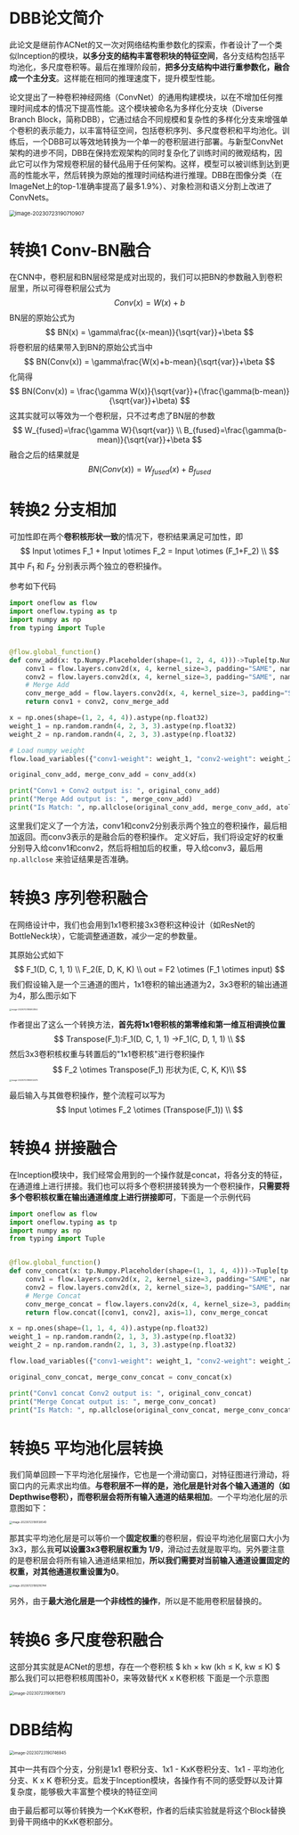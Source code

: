 # DBB论文简介

此论文是继前作ACNet的又一次对网络结构重参数化的探索，作者设计了一个类似Inception的模块，**以多分支的结构丰富卷积块的特征空间**，各分支结构包括平均池化，多尺度卷积等。最后在推理阶段前，**把多分支结构中进行重参数化，融合成一个主分支**。这样能在相同的推理速度下，提升模型性能。

论文提出了一种卷积神经网络（ConvNet）的通用构建模块，以在不增加任何推理时间成本的情况下提高性能。这个模块被命名为多样化分支块（Diverse Branch Block，简称DBB），它通过结合不同规模和复杂性的多样化分支来增强单个卷积的表示能力，以丰富特征空间，包括卷积序列、多尺度卷积和平均池化。训练后，一个DBB可以等效地转换为一个单一的卷积层进行部署。与新型ConvNet架构的进步不同，DBB在保持宏观架构的同时复杂化了训练时间的微观结构，因此它可以作为常规卷积层的替代品用于任何架构。这样，模型可以被训练到达到更高的性能水平，然后转换为原始的推理时间结构进行推理。DBB在图像分类（在ImageNet上的top-1准确率提高了最多1.9%）、对象检测和语义分割上改进了ConvNets。

<img src="./.assets/image-20230723190710907.png" alt="image-20230723190710907" style="zoom: 67%;" />



# 转换1 Conv-BN融合

在CNN中，卷积层和BN层经常是成对出现的，我们可以把BN的参数融入到卷积层里，所以可得卷积层公式为
$$
Conv(x) = W(x) + b
$$
BN层的原始公式为
$$
BN(x) = \gamma\frac{(x-mean)}{\sqrt{var}}+\beta
$$
将卷积层的结果带入到BN的原始公式当中
$$
BN(Conv(x)) = \gamma\frac{W(x)+b-mean}{\sqrt{var}}+\beta
$$
化简得
$$
BN(Conv(x)) = \frac{\gamma W(x)}{\sqrt{var}}+(\frac{\gamma(b-mean)}{\sqrt{var}}+\beta) 
$$
这其实就可以等效为一个卷积层，只不过考虑了BN层的参数
$$
W_{fused}=\frac{\gamma W}{\sqrt{var}} \\  B_{fused}=\frac{\gamma(b-mean)}{\sqrt{var}}+\beta
$$
融合之后的结果就是
$$
BN(Conv(x)) = W_{fused}(x)+B_{fused}
$$


# 转换2 分支相加

可加性即在两个**卷积核形状一致**的情况下，卷积结果满足可加性，即
$$
Input \otimes F_1 + Input \otimes F_2 = Input \otimes (F_1+F_2) \\
$$
其中 $F_1$ 和 $F_2$ 分别表示两个独立的卷积操作。

参考如下代码

```python
import oneflow as flow 
import oneflow.typing as tp 
import numpy as np 
from typing import Tuple


@flow.global_function()
def conv_add(x: tp.Numpy.Placeholder(shape=(1, 2, 4, 4)))->Tuple[tp.Numpy, tp.Numpy]: 
    conv1 = flow.layers.conv2d(x, 4, kernel_size=3, padding="SAME", name="conv1")
    conv2 = flow.layers.conv2d(x, 4, kernel_size=3, padding="SAME", name="conv2")
    # Merge Add
    conv_merge_add = flow.layers.conv2d(x, 4, kernel_size=3, padding="SAME", name="conv_merge_add")
    return conv1 + conv2, conv_merge_add

x = np.ones(shape=(1, 2, 4, 4)).astype(np.float32)
weight_1 = np.random.randn(4, 2, 3, 3).astype(np.float32)
weight_2 = np.random.randn(4, 2, 3, 3).astype(np.float32)

# Load numpy weight
flow.load_variables({"conv1-weight": weight_1, "conv2-weight": weight_2, "conv_merge_add-weight": weight_1+weight_2})

original_conv_add, merge_conv_add = conv_add(x)

print("Conv1 + Conv2 output is: ", original_conv_add)
print("Merge Add output is: ", merge_conv_add)
print("Is Match: ", np.allclose(original_conv_add, merge_conv_add, atol=1e-5))
```

这里我们定义了一个方法，conv1和conv2分别表示两个独立的卷积操作，最后相加返回。而conv3表示的是融合后的卷积操作。 定义好后，我们将设定好的权重分别导入给conv1和conv2，然后将相加后的权重，导入给conv3，最后用 `np.allclose` 来验证结果是否准确。



# 转换3 序列卷积融合

在网络设计中，我们也会用到1x1卷积接3x3卷积这种设计（如ResNet的BottleNeck块），它能调整通道数，减少一定的参数量。

其原始公式如下
$$
F_1(D, C, 1, 1) \\
F_2(E, D, K, K) \\
out = F2 \otimes (F_1 \otimes input)
$$
我们假设输入是一个三通道的图片，1x1卷积的输出通道为2，3x3卷积的输出通道为4，那么图示如下

<img src="./.assets/image-20230723185803164.png" alt="image-20230723185803164" style="zoom: 25%;" />

作者提出了这么一个转换方法，**首先将1x1卷积核的第零维和第一维互相调换位置**
$$
Transpose(F_1):F_1(D, C, 1, 1) ->F_1(C, D, 1, 1) \\
$$
然后3x3卷积核权重与转置后的"1x1卷积核"进行卷积操作
$$
F_2 \otimes Transpose(F_1)  形状为(E, C, K, K)\\
$$
<img src="./.assets/image-20230723185902475.png" alt="image-20230723185902475" style="zoom:25%;" />

最后输入与其做卷积操作，整个流程可以写为
$$
Input \otimes F_2 \otimes (Transpose(F_1)) \\
$$


# 转换4 拼接融合

在Inception模块中，我们经常会用到的一个操作就是concat，将各分支的特征，在通道维上进行拼接。我们也可以将多个卷积拼接转换为一个卷积操作，**只需要将多个卷积核权重在输出通道维度上进行拼接即可**，下面是一个示例代码

```python
import oneflow as flow 
import oneflow.typing as tp 
import numpy as np 
from typing import Tuple


@flow.global_function()
def conv_concat(x: tp.Numpy.Placeholder(shape=(1, 1, 4, 4)))->Tuple[tp.Numpy, tp.Numpy]: 
    conv1 = flow.layers.conv2d(x, 2, kernel_size=3, padding="SAME", name="conv1")
    conv2 = flow.layers.conv2d(x, 2, kernel_size=3, padding="SAME", name="conv2")
    # Merge Concat
    conv_merge_concat = flow.layers.conv2d(x, 4, kernel_size=3, padding="SAME", name="conv_merge_concat")
    return flow.concat([conv1, conv2], axis=1), conv_merge_concat

x = np.ones(shape=(1, 1, 4, 4)).astype(np.float32)
weight_1 = np.random.randn(2, 1, 3, 3).astype(np.float32)
weight_2 = np.random.randn(2, 1, 3, 3).astype(np.float32)

flow.load_variables({"conv1-weight": weight_1, "conv2-weight": weight_2, "conv_merge_concat-weight": np.concatenate([weight_1, weight_2], axis=0)})

original_conv_concat, merge_conv_concat = conv_concat(x)

print("Conv1 concat Conv2 output is: ", original_conv_concat)
print("Merge Concat output is: ", merge_conv_concat)
print("Is Match: ", np.allclose(original_conv_concat, merge_conv_concat, atol=1e-5))
```



# 转换5 平均池化层转换

我们简单回顾一下平均池化层操作，它也是一个滑动窗口，对特征图进行滑动，将窗口内的元素求出均值。**与卷积层不一样的是，池化层是针对各个输入通道的（如Depthwise卷积），而卷积层会将所有输入通道的结果相加**。一个平均池化层的示意图如下：

<img src="./.assets/image-20230723190138540.png" alt="image-20230723190138540" style="zoom:33%;" />

那其实平均池化层是可以等价一个**固定权重**的卷积层，假设平均池化层窗口大小为3x3，那么我**可以设置3x3卷积层权重为 1/9**，滑动过去就是取平均。另外要注意的是卷积层会将所有输入通道结果相加，**所以我们需要对当前输入通道设置固定的权重，对其他通道权重设置为0**。

<img src="./.assets/image-20230723190216744.png" alt="image-20230723190216744" style="zoom:33%;" />

另外，由于**最大池化层是一个非线性的操作**，所以是不能用卷积层替换的。



# 转换6 多尺度卷积融合

这部分其实就是ACNet的思想，存在一个卷积核 $ kh × kw (kh ≤ K, kw ≤ K) $ 那么我们可以把卷积核周围补0，来等效替代K x K卷积核 下面是一个示意图

<img src="./.assets/image-20230723190615673.png" alt="image-20230723190615673" style="zoom: 50%;" />



# DBB结构

<img src="./.assets/image-20230723190746945.png" alt="image-20230723190746945" style="zoom: 50%;" />

其中一共有四个分支，分别是1x1 卷积分支、1x1 - KxK卷积分支、1x1 - 平均池化分支、K x K 卷积分支。启发于Inception模块，各操作有不同的感受野以及计算复杂度，能够极大丰富整个模块的特征空间

由于最后都可以等价转换为一个KxK卷积，作者的后续实验就是将这个Block替换到骨干网络中的KxK卷积部分。